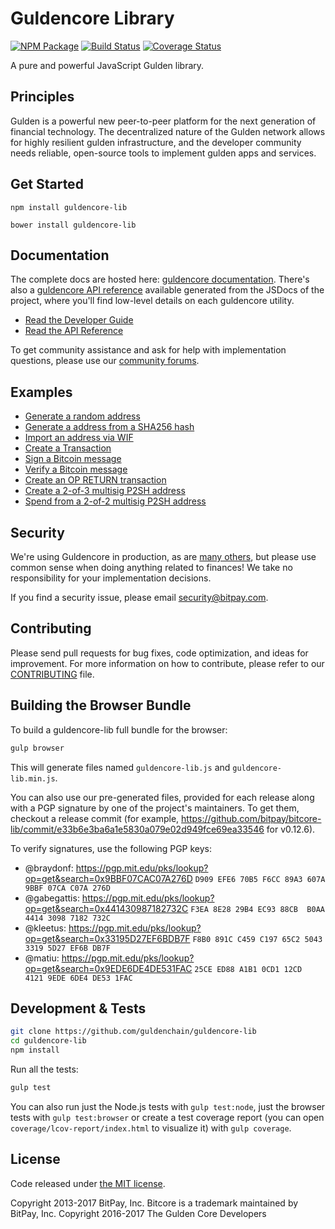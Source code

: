 Guldencore Library
=======

[![NPM Package](https://img.shields.io/npm/v/guldencore-lib.svg?style=flat-square)](https://www.npmjs.org/package/guldencore-lib)
[![Build Status](https://img.shields.io/travis/guldenchain/guldencore-lib.svg?branch=master&style=flat-square)](https://travis-ci.org/guldenchain/guldencore-lib)
[![Coverage Status](https://img.shields.io/coveralls/guldenchain/guldencore-lib.svg?style=flat-square)](https://coveralls.io/r/guldenchain/guldencore-lib)

A pure and powerful JavaScript Gulden library.

## Principles

Gulden is a powerful new peer-to-peer platform for the next generation of financial technology. The decentralized nature of the Gulden network allows for highly resilient gulden infrastructure, and the developer community needs reliable, open-source tools to implement gulden apps and services.

## Get Started

```
npm install guldencore-lib
```

```
bower install guldencore-lib
```

## Documentation

The complete docs are hosted here: [guldencore documentation](http://guldencore.io/guide/). There's also a [guldencore API reference](http://guldencore.io/api/) available generated from the JSDocs of the project, where you'll find low-level details on each guldencore utility.

- [Read the Developer Guide](http://guldencore.io/guide/)
- [Read the API Reference](http://guldencore.io/api/)

To get community assistance and ask for help with implementation questions, please use our [community forums](https://forum.guldencore.io/).

## Examples

* [Generate a random address](https://github.com/guldenchain/guldencore-lib/blob/master/docs/examples.md#generate-a-random-address)
* [Generate a address from a SHA256 hash](https://github.com/guldenchain/guldencore-lib/blob/master/docs/examples.md#generate-a-address-from-a-sha256-hash)
* [Import an address via WIF](https://github.com/guldenchain/guldencore-lib/blob/master/docs/examples.md#import-an-address-via-wif)
* [Create a Transaction](https://github.com/guldenchain/guldencore-lib/blob/master/docs/examples.md#create-a-transaction)
* [Sign a Bitcoin message](https://github.com/guldenchain/guldencore-lib/blob/master/docs/examples.md#sign-a-bitcoin-message)
* [Verify a Bitcoin message](https://github.com/guldenchain/guldencore-lib/blob/master/docs/examples.md#verify-a-bitcoin-message)
* [Create an OP RETURN transaction](https://github.com/guldenchain/guldencore-lib/blob/master/docs/examples.md#create-an-op-return-transaction)
* [Create a 2-of-3 multisig P2SH address](https://github.com/guldenchain/guldencore-lib/blob/master/docs/examples.md#create-a-2-of-3-multisig-p2sh-address)
* [Spend from a 2-of-2 multisig P2SH address](https://github.com/guldenchain/guldencore-lib/blob/master/docs/examples.md#spend-from-a-2-of-2-multisig-p2sh-address)


## Security

We're using Guldencore in production, as are [many others](http://guldencore.io#projects), but please use common sense when doing anything related to finances! We take no responsibility for your implementation decisions.

If you find a security issue, please email security@bitpay.com.

## Contributing

Please send pull requests for bug fixes, code optimization, and ideas for improvement. For more information on how to contribute, please refer to our [CONTRIBUTING](https://github.com/guldenchain/guldencore-lib/blob/master/CONTRIBUTING.md) file.

## Building the Browser Bundle

To build a guldencore-lib full bundle for the browser:

```sh
gulp browser
```

This will generate files named `guldencore-lib.js` and `guldencore-lib.min.js`.

You can also use our pre-generated files, provided for each release along with a PGP signature by one of the project's maintainers. To get them, checkout a release commit (for example, https://github.com/bitpay/bitcore-lib/commit/e33b6e3ba6a1e5830a079e02d949fce69ea33546 for v0.12.6).

To verify signatures, use the following PGP keys:
- @braydonf: https://pgp.mit.edu/pks/lookup?op=get&search=0x9BBF07CAC07A276D `D909 EFE6 70B5 F6CC 89A3 607A 9BBF 07CA C07A 276D`
- @gabegattis: https://pgp.mit.edu/pks/lookup?op=get&search=0x441430987182732C `F3EA 8E28 29B4 EC93 88CB  B0AA 4414 3098 7182 732C`
- @kleetus: https://pgp.mit.edu/pks/lookup?op=get&search=0x33195D27EF6BDB7F `F8B0 891C C459 C197 65C2 5043 3319 5D27 EF6B DB7F`
- @matiu: https://pgp.mit.edu/pks/lookup?op=get&search=0x9EDE6DE4DE531FAC `25CE ED88 A1B1 0CD1 12CD  4121 9EDE 6DE4 DE53 1FAC`


## Development & Tests

```sh
git clone https://github.com/guldenchain/guldencore-lib
cd guldencore-lib
npm install
```

Run all the tests:

```sh
gulp test
```

You can also run just the Node.js tests with `gulp test:node`, just the browser tests with `gulp test:browser`
or create a test coverage report (you can open `coverage/lcov-report/index.html` to visualize it) with `gulp coverage`.

## License

Code released under [the MIT license](https://github.com/guldenchain/guldencore-lib/blob/master/LICENSE).

Copyright 2013-2017 BitPay, Inc. Bitcore is a trademark maintained by BitPay, Inc.
Copyright 2016-2017 The Gulden Core Developers
